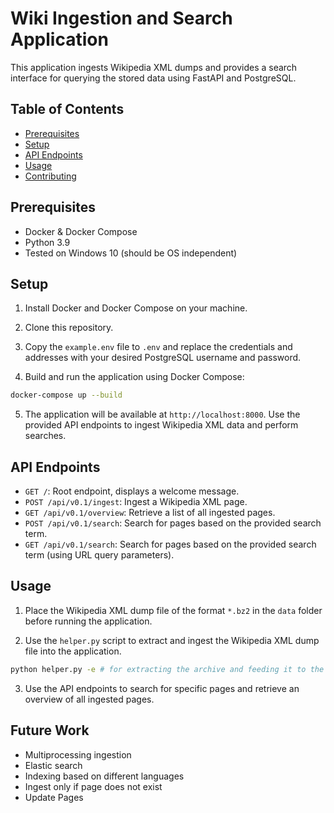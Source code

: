# Wiki Ingestion and Search Application

This application ingests Wikipedia XML dumps and provides a search interface for querying the stored data using FastAPI and PostgreSQL.

## Table of Contents

- [Prerequisites](#prerequisites)
- [Setup](#setup)
- [API Endpoints](#api-endpoints)
- [Usage](#usage)
- [Contributing](#contributing)

## Prerequisites

- Docker & Docker Compose
- Python 3.9
- Tested on Windows 10 (should be OS independent)

## Setup

1. Install Docker and Docker Compose on your machine.

2. Clone this repository.

3. Copy the `example.env` file to `.env` and replace the credentials and addresses with your desired PostgreSQL username and password.

4. Build and run the application using Docker Compose:

```bash
docker-compose up --build
```

5. The application will be available at `http://localhost:8000`. Use the provided API endpoints to ingest Wikipedia XML data and perform searches.

## API Endpoints

- `GET /`: Root endpoint, displays a welcome message.
- `POST /api/v0.1/ingest`: Ingest a Wikipedia XML page.
- `GET /api/v0.1/overview`: Retrieve a list of all ingested pages.
- `POST /api/v0.1/search`: Search for pages based on the provided search term.
- `GET /api/v0.1/search`: Search for pages based on the provided search term (using URL query parameters).

## Usage

1. Place the Wikipedia XML dump file of the format `*.bz2` in the `data` folder before running the application.

2. Use the `helper.py` script to extract and ingest the Wikipedia XML dump file into the application.
```bash
python helper.py -e # for extracting the archive and feeding it to the server
```
3. Use the API endpoints to search for specific pages and retrieve an overview of all ingested pages.


## Future Work

- Multiprocessing ingestion
- Elastic search
- Indexing based on different languages
- Ingest only if page does not exist
- Update Pages

